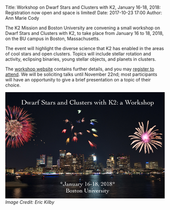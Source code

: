 Title: Workshop on Dwarf Stars and Clusters with K2, January 16-18, 2018: Registration now open and space is limited!
Date: 2017-10-23 17:00
Author: Ann Marie Cody

The K2 Mission and Boston University are convening
a small workshop on Dwarf Stars and Clusters with K2,
to take place from January 16 to 18, 2018, on the BU campus
in Boston, Massachusetts.

The event will highlight the diverse science that K2 has enabled
in the areas of cool stars and open clusters.
Topics will include stellar rotation and activity,
eclipsing binaries, young stellar objects, and planets in clusters. 

The [workshop website](/cluster-workshop) contains further details, and you may 
[register to attend](https://docs.google.com/forms/d/e/1FAIpQLSdZhetqWv9_oUAXmLueHDhyIVdMYcLPj53p5TjPeEgTTMkRWQ/viewform?usp=sf_link). 
We will be soliciting talks until November 22nd; most participants will have an opportunity to give a 
brief presentation on a topic of their choice. 

<img class="img-responsive" style="max-width:100%;" src="images/k2/bu_fireworks.jpg" alt="Dwarf Stars and Clusters with 
K2: A Workshop"> 
*Image Credit: Eric Kilby*
